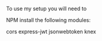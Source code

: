 To use my setup you will need to

NPM install the following modules:

cors
express-jwt
jsonwebtoken
knex
